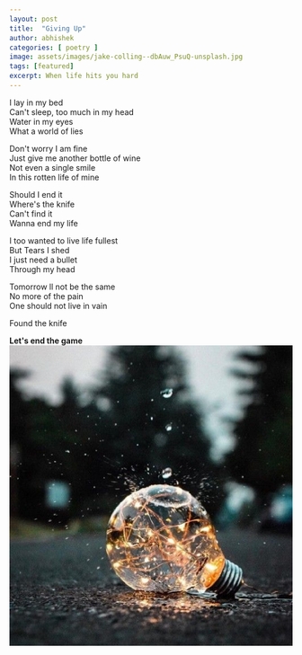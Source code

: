 ```yaml
---
layout: post
title:  "Giving Up"
author: abhishek
categories: [ poetry ]
image: assets/images/jake-colling--dbAuw_PsuQ-unsplash.jpg
tags: [featured]
excerpt: When life hits you hard
---
```

I lay in my bed  
Can't sleep, too much in my head  
Water in my eyes   
What a world of lies  

Don't worry I am fine   
Just give me another bottle of wine   
Not even a single smile   
In this rotten life of mine  

Should I end it  
Where's the knife   
Can't find it  
Wanna end my life  

I too wanted to live life fullest   
But Tears I shed  
I just need a bullet  
Through my head  

Tomorrow ll not be the same   
No more of the pain  
One should not live in vain  

Found the knife

**Let's end the game**  
![Giving Up](/assets/images/20190820_235742.jpg "GIVING UP!")
